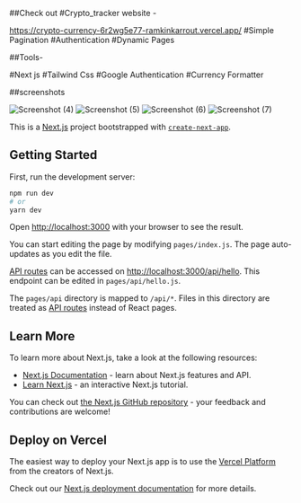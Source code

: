 ##Check out #Crypto_tracker website -

https://crypto-currency-6r2wg5e77-ramkinkarrout.vercel.app/
#Simple Pagination
#Authentication
#Dynamic Pages

##Tools-

#Next js
#Tailwind Css
#Google Authentication
#Currency Formatter

##screenshots

![Screenshot (4)](https://user-images.githubusercontent.com/26031892/133066896-a1553948-9e49-481b-95ba-26ac2ec02a68.png)
![Screenshot (5)](https://user-images.githubusercontent.com/26031892/133066909-b1e2b7ee-4934-4b68-b5b8-8125b88c9562.png)
![Screenshot (6)](https://user-images.githubusercontent.com/26031892/133066915-5a6aa0e8-15cc-4e96-9ce4-111c24632ca8.png)
![Screenshot (7)](https://user-images.githubusercontent.com/26031892/133066921-288b5919-0393-4e19-a842-51ea68d9d407.png)


This is a [Next.js](https://nextjs.org/) project bootstrapped with [`create-next-app`](https://github.com/vercel/next.js/tree/canary/packages/create-next-app).

## Getting Started

First, run the development server:

```bash
npm run dev
# or
yarn dev
```

Open [http://localhost:3000](http://localhost:3000) with your browser to see the result.

You can start editing the page by modifying `pages/index.js`. The page auto-updates as you edit the file.

[API routes](https://nextjs.org/docs/api-routes/introduction) can be accessed on [http://localhost:3000/api/hello](http://localhost:3000/api/hello). This endpoint can be edited in `pages/api/hello.js`.

The `pages/api` directory is mapped to `/api/*`. Files in this directory are treated as [API routes](https://nextjs.org/docs/api-routes/introduction) instead of React pages.

## Learn More

To learn more about Next.js, take a look at the following resources:

- [Next.js Documentation](https://nextjs.org/docs) - learn about Next.js features and API.
- [Learn Next.js](https://nextjs.org/learn) - an interactive Next.js tutorial.

You can check out [the Next.js GitHub repository](https://github.com/vercel/next.js/) - your feedback and contributions are welcome!

## Deploy on Vercel

The easiest way to deploy your Next.js app is to use the [Vercel Platform](https://vercel.com/new?utm_medium=default-template&filter=next.js&utm_source=create-next-app&utm_campaign=create-next-app-readme) from the creators of Next.js.

Check out our [Next.js deployment documentation](https://nextjs.org/docs/deployment) for more details.
